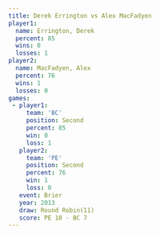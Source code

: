 ```yaml
---
title: Derek Errington vs Alex MacFadyen
player1:                
  name: Errington, Derek
  percent: 85           
  wins: 0               
  losses: 1             
player2:                
  name: MacFadyen, Alex 
  percent: 76           
  wins: 1               
  losses: 0             
games:
 - player1:          
     team: 'BC'      
     position: Second
     percent: 85     
     win: 0          
     loss: 1         
   player2:          
     team: 'PE'      
     position: Second
     percent: 76     
     win: 1          
     loss: 0         
   event: Brier         
   year: 2013           
   draw: Round Robin(11)
   score: PE 10 - BC 7  
---
```

